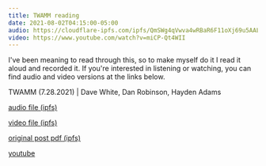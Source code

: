 ```yaml
---
title: TWAMM reading
date: 2021-08-02T04:15:00-05:00
audio: https://cloudflare-ipfs.com/ipfs/QmSWg4qVwva4wRBaR6F11oXj69u5AAL9bmdQBeKDkfC6NB
video: https://www.youtube.com/watch?v=miCP-Qt4WII
---
```


I've been meaning to read through this, so to make myself do it I read it aloud and recorded it. If you're interested in listening or watching, you can find audio and video versions at the links below.

TWAMM (7.28.2021) | Dave White, Dan Robinson, Hayden Adams

[audio file (ipfs)](https://cloudflare-ipfs.com/ipfs/QmSWg4qVwva4wRBaR6F11oXj69u5AAL9bmdQBeKDkfC6NB 'TWAMM')

[video file (ipfs)](https://cloudflare-ipfs.com/ipfs/QmYEwseH3BZMrDLs6MLmCmkbvTgUcTtMMHJPriQgeL3q49 'TWAMM')

[original post pdf (ipfs)](https://cloudflare-ipfs.com/ipfs/QmPnwKNL5NHhW1QfZYU8JcA1k9SDxxeHU4r1ZNeU3WbZ8e 'TWAMM')

[youtube](https://www.youtube.com/watch?v=miCP-Qt4WII)
